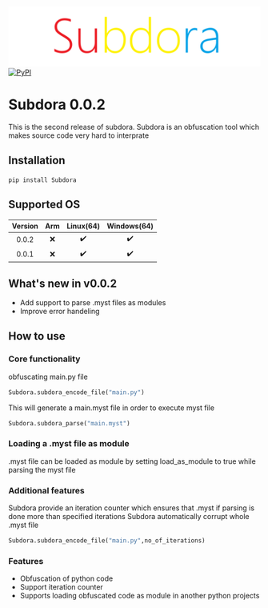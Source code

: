 ![subdora logo](assets/subdora.png "subdora logo")
[![PyPI](https://img.shields.io/badge/PyPI-Ready-blue.svg)](https://pypi.org/project/Subdora/) 

<h1>Subdora 0.0.2</h1>

<p>This is the second release of subdora. Subdora is an obfuscation tool which makes source code very hard to interprate</p>

<h2>Installation</h2>

```
pip install Subdora
```

<h2>Supported OS</h2>

| Version | Arm   | Linux(64) | Windows(64) |
|:-------:|:-----:|:---------:|:-----------:|
| 0.0.2   | ❌    | ✔️         | ✔️           |
| 0.0.1   | ❌    | ✔️         | ✔️           |


<h2>What's new in v0.0.2</h2>

* Add support to parse .myst files as modules
* Improve error handeling


<h2>How to use</h2>
<h3>Core functionality</h3>

<p>obfuscating main.py file </p>

```py
Subdora.subdora_encode_file("main.py")
```

<p>This will generate a main.myst file in order to execute myst file</p>

```py
Subdora.subdora_parse("main.myst")
```

<h3>Loading a .myst file as module</h3>

<p>.myst file can be loaded as module by setting load_as_module to true while parsing the myst file</p>

<h3>Additional features</h3>
<p>Subdora provide an iteration counter which ensures that .myst if parsing is done more than specified iterations Subdora automatically corrupt whole .myst file</p>

```py
Subdora.subdora_encode_file("main.py",no_of_iterations)
```


<h3>Features</h3>

* Obfuscation of python code
* Support iteration counter
* Supports loading obfuscated code as module in another python projects

  
